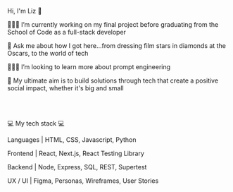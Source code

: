 Hi, I'm Liz 👋

👩🏻‍💻 I’m currently working on my final project before graduating from the School of Code as a full-stack developer

💬 Ask me about how I got here...from dressing film stars in diamonds at the Oscars, to the world of tech 

🙋🏻‍♀️ I’m looking to learn more about prompt engineering

💚 My ultimate aim is to build solutions through tech that create a positive social impact, whether it's big and small  



<br>
<br>

💻 My tech stack 💻

Languages | HTML, CSS, Javascript, Python

Frontend | React, Next.js, React Testing Library

Backend | Node, Express, SQL, REST, Supertest 

UX / UI | Figma, Personas, Wireframes, User Stories
